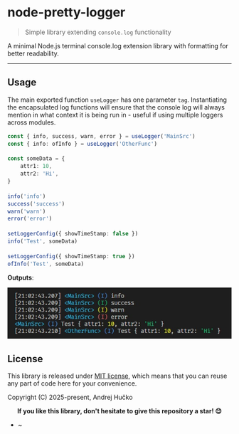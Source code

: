 # node-pretty-logger
> Simple library extending `console.log` functionality

A minimal Node.js terminal console.log extension library with formatting for better readability.

---


## Usage
The main exported function `useLogger` has one parameter `tag`. Instantiating the encapsulated log functions will ensure that the console log will always mention in what context it is being run in - useful if using multiple loggers across modules.


```ts
const { info, success, warn, error } = useLogger('MainSrc')
const { info: ofInfo } = useLogger('OtherFunc')

const someData = {
	attr1: 10,
	attr2: 'Hi',
}

info('info')
success('success')
warn('warn')
error('error')

setLoggerConfig({ showTimeStamp: false })
info('Test', someData)

setLoggerConfig({ showTimeStamp: true })
ofInfo('Test', someData)
```

**Outputs**:

![](./readme/use-logger-output.jpg)


## License
This library is released under [MIT license](https://opensource.org/license/MIT), which means that you can reuse any part of code here for your convenience.

Copyright (C) 2025-present, Andrej Hučko

<p align="center">
<b>If you like this library, don't hesitate to give this repository a star! 😊</b>
</p>

* ~
